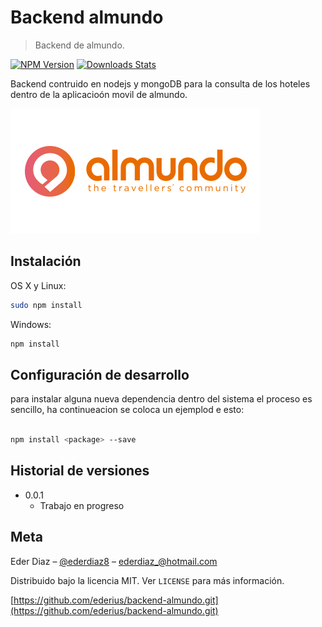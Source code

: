 # Backend almundo
> Backend de almundo.

[![NPM Version][npm-image]][npm-url]
[![Downloads Stats][npm-downloads]][npm-url]

Backend contruido en nodejs y mongoDB para la consulta de los hoteles dentro de la aplicacioón movil de almundo.

![](./Logo-Almundo.png)

## Instalación

OS X y Linux:

```sh
sudo npm install
```

Windows:

```sh
npm install
```

## Configuración de desarrollo

para instalar alguna nueva dependencia dentro del sistema el proceso es sencillo, ha continueacion se coloca un ejemplod e esto:

```sh

npm install <package> --save

```

## Historial de versiones

* 0.0.1
    * Trabajo en progreso

## Meta

Eder Diaz – [@ederdiaz8](https://twitter.com/ederdiaz8) – ederdiaz_@hotmail.com

Distribuido bajo la licencia MIT. Ver ``LICENSE`` para más información.

[https://github.com/ederius/backend-almundo.git](https://github.com/ederius/backend-almundo.git)

[npm-image]: https://img.shields.io/npm/v/datadog-metrics.svg?style=flat-square
[npm-url]: https://npmjs.org/package/datadog-metrics
[npm-downloads]: https://img.shields.io/npm/dm/datadog-metrics.svg?style=flat-square